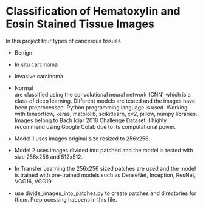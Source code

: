# Classification of Hematoxylin and Eosin Stained Tissue Images

In this project four types of cancerous tissues
- Benign
- In situ carcinoma
- Invasive carcinoma
- Normal <br> 
are classified using the convolutional neural network (CNN) which is a class of deep learning. Different models are tested and the images have been preprocessed. 
Python programming language is used. 
Working with tensorflow, keras, matplolib, scikitlearn, cv2, pillow, numpy libraries.
Images belong to Bach Iciar 2018 Challenge Dataset.
I highly recommend using Google Colab due to its computational power.

- Model 1 uses images original size resized to 256x256.
- Model 2 uses images divided into patched and the model is tested with size 256x256 and 512x512.
- In Transfer Learning the 256x256 sized patches are used and the model is trained with pre-trained models such as DenseNet, Inception, ResNet, VGG16, VGG19.
- use divide_images_into_patches.py to create patches and directories for them. Preprocessing happens in this file. <br>




